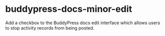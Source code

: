 # buddypress-docs-minor-edit
Add a checkbox to the BuddyPress docs edit interface which allows users to stop activity records from being posted.
